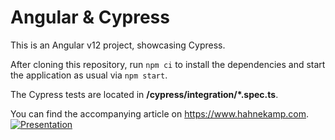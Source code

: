 # Angular & Cypress

This is an Angular v12 project, showcasing Cypress.

After cloning this repository, run `npm ci` to install the dependencies and
start the application as usual via `npm start`.

The Cypress tests are located in **/cypress/integration/\*.spec.ts**.

You can find the accompanying article on https://www.hahnekamp.com.
[![Presentation](https://img.youtube.com/vi/VID/0.jpg)]("https://www.youtube.com/watch?v=-lWY0X-ybME)
